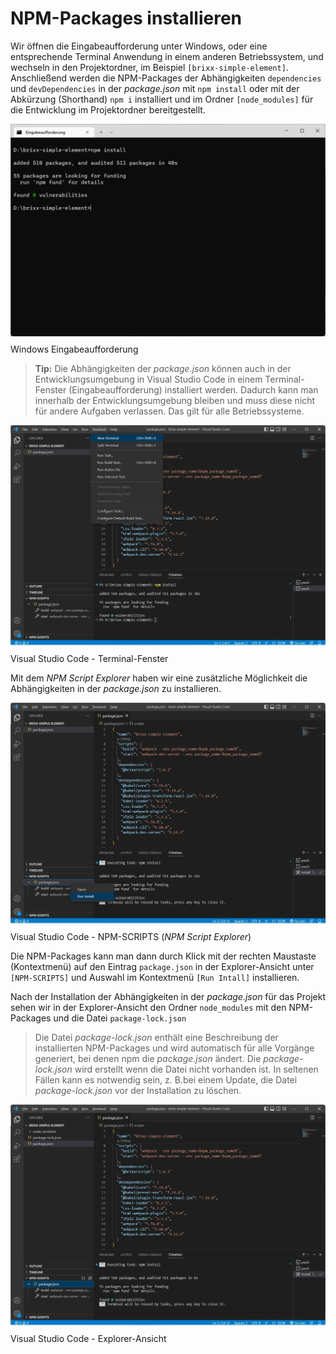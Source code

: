 # NPM-Packages installieren

Wir öffnen die Eingabeaufforderung unter Windows, oder eine entsprechende Terminal Anwendung in einem anderen Betriebssystem, und wechseln in den Projektordner, im Beispiel `[brixx-simple-element]`. Anschließend werden die NPM-Packages der Abhängigkeiten `dependencies` und `devDependencies` in der _package.json_ mit `npm install` oder mit der Abkürzung (Shorthand) `npm i` installiert und im Ordner `[node_modules]` für die Entwicklung im Projektordner bereitgestellt.

<img src="../assets/images/npm-install.webp" style="margin-bottom: -5px; width: 600px;" />

Windows Eingabeaufforderung

> **Tip:** Die Abhängigkeiten der _package.json_ können auch in der Entwicklungsumgebung in Visual Studio Code in einem Terminal-Fenster (Eingabeaufforderung) installiert werden. Dadurch kann man innerhalb der Entwicklungsumgebung bleiben und muss diese nicht für andere Aufgaben verlassen. Das gilt für alle Betriebssysteme.

<img src="../assets/images/vscode-npm-install-01.webp" style="margin-bottom: -5px; width: 600px;" />

Visual Studio Code - Terminal-Fenster

Mit dem _NPM Script Explorer_ haben wir eine zusätzliche Möglichkeit die Abhängigkeiten in der _package.json_ zu installieren.

<img src="../assets/images/vscode-npm-install-02.webp" style="margin-bottom: -5px; width: 600px;" />

Visual Studio Code - NPM-SCRIPTS (_NPM Script Explorer_)

Die NPM-Packages kann man dann durch Klick mit der rechten Maustaste (Kontextmenü) auf den Eintrag `package.json` in der Explorer-Ansicht unter `[NPM-SCRIPTS]` und Auswahl im Kontextmenü `[Run Intall]` installieren.

Nach der Installation der Abhängigkeiten in der _package.json_ für das Projekt sehen wir in der Explorer-Ansicht den Ordner `node_modules` mit den NPM-Packages und die Datei `package-lock.json`

> Die Datei _package-lock.json_ enthält eine Beschreibung der installierten NPM-Packages und wird automatisch für alle Vorgänge generiert, bei denen npm die _package.json_ ändert. Die _package-lock.json_ wird erstellt wenn die Datei nicht vorhanden ist. In seltenen Fällen kann es notwendig sein, z. B.bei einem Update, die Datei _package-lock.json_ vor der Installation zu löschen.

<img src="../assets/images/vscode-node-modules.webp" style="margin-bottom: -5px; width: 600px;" />

Visual Studio Code - Explorer-Ansicht
